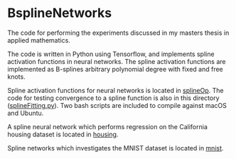 # BsplineNetworks

The code for performing the experiments discussed in my masters thesis in applied mathematics.

The code is written in Python using Tensorflow, and implements spline activation functions in neural networks. The spline activation functions are implemented as B-splines arbitrary polynomial degree with fixed and free knots.

Spline activation functions for neural networks is located in [splineOp](./splineOp). The code for testing convergence to a spline function is also in this directory ([splineFitting.py](./splineOp/splineFitting.py)). Two bash scripts are included to compile against macOS and Ubuntu.

A spline neural network which performs regression on the California housing dataset is located in [housing](./housing).

Spline networks which investigates the MNIST dataset is located in [mnist](./mnist).
